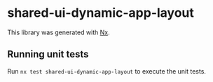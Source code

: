 # shared-ui-dynamic-app-layout

This library was generated with [Nx](https://nx.dev).

## Running unit tests

Run `nx test shared-ui-dynamic-app-layout` to execute the unit tests.
